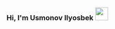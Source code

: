 ### Hi, I'm Usmonov Ilyosbek <img src="https://medis.giphy.com/media/hvRJCFzcasrR4ia7z/giphy.gif" width="30px">

